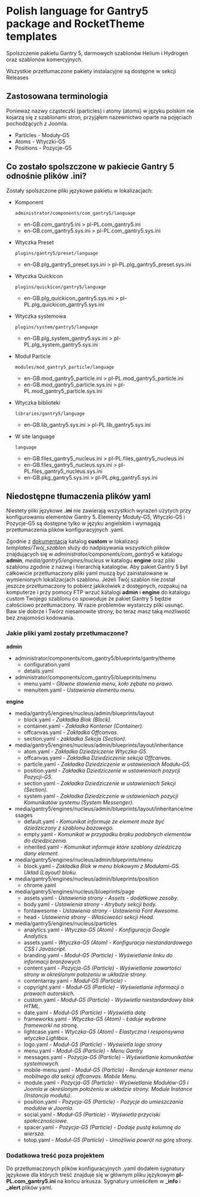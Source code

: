 # Polish language for Gantry5 package and RocketTheme templates

Spolszczenie pakietu Gantry 5, darmowych szablonów Helium i Hydrogen oraz szablonów komercyjnych.

Wszystkie przetłumaczone pakiety instalacyjne są dostępne w sekcji Releases

## Zastosowana terminologia

Ponieważ nazwy cząsteczki (particles) i atomy (atoms) w języku polskim nie kojarzą się z szablonami stron, przyjąłem nazewnictwo oparte na pojęciach pochodzących z Joomla.

* Particles - Moduły-G5
* Atoms - Wtyczki-G5
* Positions - Pozycje-G5

## Co zostało spolszczone w pakiecie Gantry 5 odnośnie plików .ini?

Zostały spolszczone pliki językowe pakietu w lokalizacjach:

* Komponent

  `administrator/components/com_gantry5/language`

  * en-GB.com_gantry5.ini > pl-PL.com_gantry5.ini
  * en-GB.com_gantry5.sys.ini > pl-PL.com_gantry5.sys.ini

* Wtyczka Preset

  `plugins/gantry5/preset/language`

  * en-GB.plg_gantry5_preset.sys.ini > pl-PL.plg_gantry5_preset.sys.ini

* Wtyczka Quickicon

  `plugins/quickicon/gantry5/language`

  * en-GB.plg_quickicon_gantry5.sys.ini > pl-PL.plg_quickicon_gantry5.sys.ini

* Wtyczka systemowa

  `plugins/system/gantry5/language`

  * en-GB.plg_system_gantry5.sys.ini > pl-PL.plg_system_gantry5.sys.ini

* Moduł Particle

  `modules/mod_gantry5_particle/language`

  * en-GB.mod_gantry5_particle.ini > pl-PL.mod_gantry5_particle.ini
  * en-GB.mod_gantry5_particle.sys.ini > pl-PL.mod_gantry5_particle.sys.ini

* Wtyczka biblioteki

  `libraries/gantry5/language`

  * en-GB.lib_gantry5.sys.ini > pl-PL.lib_gantry5.sys.ini

* W site language

  `language`

  * en-GB.files_gantry5_nucleus.ini > pl-PL.files_gantry5_nucleus.ini
  * en-GB.files_gantry5_nucleus.sys.ini > pl-PL.files_gantry5_nucleus.sys.ini
  * en-GB.pkg_gantry5.sys.ini > pl-PL.pkg_gantry5.sys.ini

## Niedostępne tłumaczenia plików yaml

Niestety pliki językowe **.ini** nie zawierają wszystkich wyrażeń użytych przy konfigurowaniu elementów Gantry 5. Elementy Moduły-G5, Wtyczki-G5 i Pozycje-G5 są dostępne tylko w języku angielskim i wymagają przetłumaczenia plików konfiguracyjnych .yaml.

Zgodnie z [dokumentacją](https://docs.gantry.org/gantry5/advanced/customizing-theme-files#theme-directory-matrix) katalog **custom** w lokalizacji *templates/Twój_szablon* służy do nadpisywania wszystkich plików znajdujących się w *administrator/components/com_gantry5* w katalogu **admin**, *media/gantry5/engines/nucleus* w katalogu **engine** oraz pliki szablonu zgodnie z nazwą i hierarchią katalogów. Aby pakiet Gantry 5 był całkowicie przetłumaczony pliki yaml muszą być zainstalowane w wymienionych lokalizacjach szablonu. Jeżeli Twój szablon nie został jeszcze przetłumaczony to pobierz jakikolwiek z dostępnych, rozpakuj na komputerze i przy pomocy FTP wrzuć katalogi **admin** i **engine** do katalogu custom Twojego szablonu co spowoduje że pakiet Gantry 5 będzie całościowo przetłumaczony. W razie problemów wystarczy pliki usunąć. Baw sie dobrze i Twórz niesamowite strony, bo teraz masz taką możliwość bez znajomości kodowania.

### Jakie pliki yaml zostały przetłumaczone?

**admin**

* administrator/components/com_gantry5/blueprints/gantry/theme
  * configuration.yaml
  * details.yaml
* administrator/components/com_gantry5/blueprints/menu
  * menu.yaml - *Główne stawienia menu, koło zębate na prawo.*
  * menuitem.yaml - *Ustawienia elementu menu.*

**engine**

* media/gantry5/engines/nucleus/admin/blueprints/layout
  * block.yaml - *Zakładka Blok (Block).*
  * container.yaml - *Zakładka Kontener (Container).*
  * offcanvas.yaml - *Zakładka Offcanvas.*
  * section.yaml - *zakładka Sekcja (Section).*
* media/gantry5/engines/nucleus/admin/blueprints/layout/inheritance
  * atom.yaml - *Zakładka Dziedziczenie Wtyczka-G5.*
  * offcanvas.yaml - *Zakładka Dziedziczenie sekcja Offcanvas.*
  * particle.yaml - *Zakładka Dziedziczenie w ustawieniach Modułu-G5.*
  * position.yaml - *Zakładka Dziedziczenie w ustawieniach pozycji Pozycji-G5.*
  * section.yaml - *Zakładka Dziedziczenie w ustawieniach Sekcji (Section).*
  * system.yaml - *Zakładka Dziedziczenie w ustawieniach pozycji Komunikatów systemu (System Messenger).*
* media/gantry5/engines/nucleus/admin/blueprints/layout/inheritance/messages
  * default.yaml - *Komunikat informuje że element może być dziedziczony z szablonu bazowego.*
  * empty.yaml - *Komunikat w przypadku braku podobnych elementów do dziedziczenia.*
  * inherited.yaml - *Komunikat informuje które szablony dziedziczą dany element.*
* media/gantry5/engines/nucleus/admin/blueprints/menu
  * block.yaml - *Zakładka Blok w menu blokowym z Modułami-G5. Układ (Layout) bloku.*
* media/gantry5/engines/nucleus/admin/blueprints/position
  * chrome.yaml
* media/gantry5/engines/nucleus/blueprints/page
  * assets.yaml - *Ustawienia strony - Assets - dodatkowe zasoby.*
  * body.yaml - *Ustawienia strony - Atrybuty sekcji body.*
  * fontawesome - *Ustawienia strony - Ustawienia Font Awesome.*
  * head - *Ustawienia strony - Właściwości sekcji Head.*
* media/gantry5/engines/nucleus/particles
  * analytics.yaml - *Wtyczka-G5 (Atom) - Konfiguracja Google Analytics.*
  * assets.yaml - *Wtyczka-G5 (Atom) - Konfiguracja niestandardowego CSS i Javascript.*
  * branding.yaml - *Moduł-G5 (Particle) - Wyświetlanie linku do informacji branżowych*
  * content.yaml - *Pozycja-G5 (Particle) - Wyświetlanie zawartości strony w określonym położeniu w układzie strony.*
  * contentarray.yaml - *Moduł-G5 (Particle) -*
  * copyright.yaml - *Moduł-G5 (Particle) - Wyświetlanie informacji o prawach autorskich.*
  * custom.yaml - *Moduł-G5 (Particle) - Wyświetla niestandardowy blok HTML.*
  * date.yaml - *Moduł-G5 (Particle) - Wyświetla datę*
  * frameworks.yaml - *Wtyczka-G5 (Atom) - Ładuje wybrane frameworki na stronę.*
  * lightcase.yaml - *Wtyczka-G5 (Atom) - Elastyczna i responsywna wtyczka Lightbox.*
  * logo.yaml - *Moduł-G5 (Particle) - Wyświetla logo strony*
  * menu.yaml - *Moduł-G5 (Particle) - Menu Gantry*
  * messages.yaml - *Pozycja-G5 (Particle) - Wyświetlanie komunikatów systemowych.*
  * mobile-menu.yaml - *Moduł-G5 (Particle) - Renderuje kontener menu mobilnego dla sekcji offcanvas. Mobile Menu.*
  * module.yaml - *Pozycja-G5 (Particle) - Wyświetlanie Modułów-G5 i Joomla w określonym położeniu w układzie strony. Module Instance (Instancja modułu).*
  * position.yaml - *Pozycja-G5 (Particle) - Pozycje do umieszczania modułów w Joomla.*
  * social.yaml - *Moduł-G5 (Particle) - Wyświetla przyciski społecznościowe.*
  * spacer.yaml - *Pozycja-G5 (Particle) - Dodaje pustą kolumnę do wiersza.*
  * totop.yaml - *Moduł-G5 (Particle) - Umożliwia powrót na górę strony.*

### Dodatkowa treść poza projektem

Do przetłumaczonych plików konfiguracyjnych .yaml dodałem sygnatury językowe dla których treść znajduje się w głównym pliku językowym  **pl-PL.com_gantry5.ini** na końcu arkusza. Sygnatury umieściłem w **_info** i **_alert** plików yaml.
